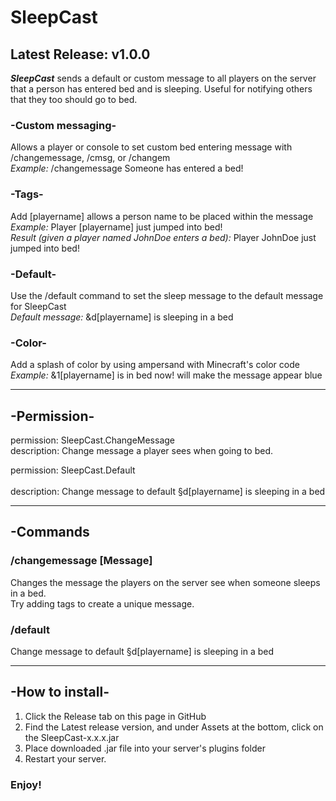 # SleepCast
## Latest Release: v1.0.0

**_SleepCast_** sends a default or custom message to all players on the server that a person has entered bed and is sleeping. Useful for notifying others that they too should go to bed.

### -Custom messaging-
Allows a player or console to set custom bed entering message with /changemessage, /cmsg, or /changem<br />
_Example:_ /changemessage Someone has entered a bed!

### -Tags-
Add [playername] allows a person name to be placed within the message<br />
_Example:_ Player [playername] just jumped into bed!<br />
_Result (given a player named JohnDoe enters a bed):_ Player JohnDoe just jumped into bed!

### -Default-
Use the /default command to set the sleep message to the default message for SleepCast<br />
_Default message:_ &d[playername] is sleeping in a bed

### -Color-
Add a splash of color by using ampersand with Minecraft's color code<br />
_Example:_ &1[playername] is in bed now! will make the message appear blue

---

 ## -Permission-
permission: SleepCast.ChangeMessage<br />
description: Change message a player sees when going to bed.<br />

permission: SleepCast.Default<br />   
description: Change message to default §d[playername] is sleeping in a bed<br />

---
## -Commands
### /changemessage [Message]
Changes the message the players on the server see when someone sleeps in a bed. <br />
Try adding tags to create a unique message. <br />

### /default
Change message to default §d[playername] is sleeping in a bed <br /> 

---
## -How to install-
1. Click the Release tab on this page in GitHub
2. Find the Latest release version, and under Assets at the bottom, click on the SleepCast-x.x.x.jar
3. Place downloaded .jar file into your server's plugins folder
4. Restart your server. 

### Enjoy!


